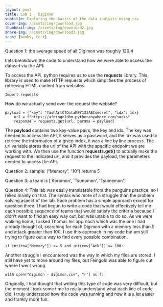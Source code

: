 ```yaml
---
layout: post
title: Lab 1 - Digimon
subtitle: Exploring the basics of the data analysis using csv
cover-img: /assets/img/download.jpg
thumbnail-img: /assets/img/download2.jpg
share-img: /assets/img/download3.jpg
tags: [books, test]
---
```


Question 1: the average speed of all Digimon was roughly 120.4

Lets breakdown the code to understand how we were able to access the dataset via the API:

To access the API, python requires us to use the **requests** library. This library is used to make HTTP requests which simplifies the process of retrieving HTML content from websites.

~~~
Import requests
~~~

How do we actually send over the request the website? 

~~~
payload = {"key": "YashArtOfDataKEY123ABCsecret", "idx": idx} 
	url = f"https://afeingoldhm.pythonanywhere.com/socks"
	response = requests.get(url, params = payload)
~~~

The **payload** contains two key-value pairs, the key and idx. The key was needed to access the API, it serves as a password, and the idx was used to retrieve the information of a given index, it was a line by line process.  The url variable stores the url of the API with the specific endpoint we are working with. We then use the function **requests.get()** to actually make the request to the indicated url, and it provides the payload, the parameters needed to access the API. 


Question 2: sample: (“Memory”, “10”) returns 5

Question 3: a team is ['Koromon', 'Tsunomon', 'Tsumemon']

Question 4: This lab was easily translatable from the penguins practice, so I relied mainly on that. The syntax was more of a struggle than the problem solving aspect of the lab. Each problem has a simple approach except for question three. I had begun to write a code that would effectively tell me each possible sequence of teams that would satisfy the criteria because I didn’t want to find an easy way out, but was unable to do so. As we were walking home, I asked Thomas his approach which was the one I had already thought of, searching for each Digimon with a memory less than 5 and attack greater than 100. I use this approach in my code but am still trying to figure out a way to find every possible combination. 
~~~
if int(row["Memory"]) <= 5 and int(row["Atk"]) >= 100:
~~~
Another struggle I encountered was the way in which my files are stored. I still have yet to move around my files, but Feingold was able to figure out where I went wrong.
~~~
with open("digimon - digimon.csv", "r") as f:
~~~

Originally, I had thought that writing this type of code was very difficult, but the moment I took some time to really understand what each line of code did, I truly understood how the code was running and now it is a lot easier and frankly more fun.
